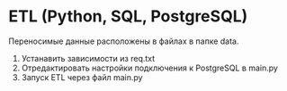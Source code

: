 # ETL (Python, SQL, PostgreSQL)

Переносимые данные расположены в файлах в папке data.

1. Устанавить зависимости из req.txt
2. Отредактировать настройки подключения к PostgreSQL в main.py
2. Запуск ETL через файл main.py
